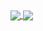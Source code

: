 <a href="https://github.com/anuraghazra/github-readme-stats">
  <img align="center" src="https://github-readme-stats.vercel.app/api?username=GuilhermeNakahata&show_icons=true&theme=merko" />
</a>
<a href="https://github.com/anuraghazra/convoychat">
  <img align="center" src="https://github-readme-stats.vercel.app/api/top-langs/?username=GuilhermeNakahata&layout=compact" />
</a>

